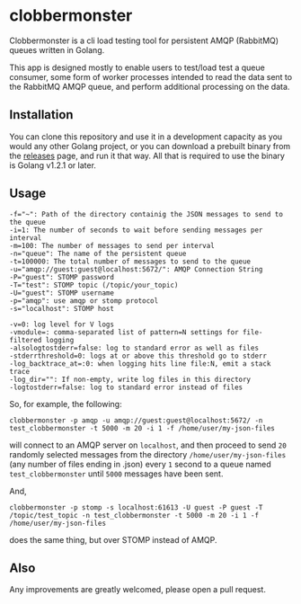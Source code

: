 # clobbermonster
Clobbermonster is a cli load testing tool for persistent AMQP (RabbitMQ) queues written in Golang.

This app is designed mostly to enable users to test/load test a queue consumer, some form of worker processes intended to read the data sent to the RabbitMQ AMQP queue, and perform additional processing on the data.

## Installation
You can clone this repository and use it in a development capacity as you would any other Golang project, or you can download a prebuilt binary from the [releases](https://github.com/camronlevanger/clobbermonster/releases) page, and run it that way. All that is required to use the binary is Golang v1.2.1 or later.

## Usage

```
-f="~": Path of the directory containig the JSON messages to send to the queue
-i=1: The number of seconds to wait before sending messages per interval
-m=100: The number of messages to send per interval
-n="queue": The name of the persistent queue
-t=100000: The total number of messages to send to the queue
-u="amqp://guest:guest@localhost:5672/": AMQP Connection String
-P="guest": STOMP password
-T="test": STOMP topic (/topic/your_topic)
-U="guest": STOMP username
-p="amqp": use amqp or stomp protocol
-s="localhost": STOMP host
```
```
-v=0: log level for V logs
-vmodule=: comma-separated list of pattern=N settings for file-filtered logging
-alsologtostderr=false: log to standard error as well as files
-stderrthreshold=0: logs at or above this threshold go to stderr
-log_backtrace_at=:0: when logging hits line file:N, emit a stack trace
-log_dir="": If non-empty, write log files in this directory
-logtostderr=false: log to standard error instead of files
```

So, for example, the following:

`clobbermonster -p amqp -u amqp://guest:guest@localhost:5672/ -n test_clobbermonster -t 5000 -m 20 -i 1 -f /home/user/my-json-files`

will connect to an AMQP server on `localhost`, and then proceed to send `20` randomly selected messages from the directory `/home/user/my-json-files` (any number of files ending in .json) every `1` second to a queue named `test_clobbermonster` until `5000` messages have been sent.

And,

`clobbermonster -p stomp -s localhost:61613 -U guest -P guest -T /topic/test_topic -n test_clobbermonster -t 5000 -m 20 -i 1 -f /home/user/my-json-files`

does the same thing, but over STOMP instead of AMQP.

## Also

Any improvements are greatly welcomed, please open a pull request.
